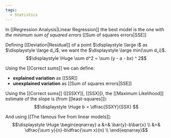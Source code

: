 ```yaml
---
tags:
  - Statistics
---
```

In [[Regression Analysis|Linear Regression]] the best model is the one with *the minimum sum of squared errors* [[Sum of squares errors|SSE]] 

Defining [[Deviation|Residual]] of a point $\displaystyle \large i$ as $\displaystyle \large d_i$, we want the $\displaystyle \large min(\sum d_i)$.
$$\displaystyle \Huge \sum d^2 = \sum (y - a - bx) ^ 2$$

Using the [[Correct sums]] we can define:
- **explained variation** as [[SSR]]
- **unexplained variation** as [[Sum of squares errors|SSE]]

Using the [[Correct sums]] ([[SSXY]], [[SSX]]), the [[Maximum Likelihood]] estimate of the slope is (from [[least-squares]]):
$$\displaystyle \Huge b = \dfrac{SSXY}{SSX} $$

And using [[The famous five from linear models]]:
$$\displaystyle \Huge \begin{eqnarray} 
a &=& \bar{y}-b\bar{x} \\
&=& \dfrac{\sum y}{n}-b\dfrac{\sum x}{n} \\
\end{eqnarray}$$